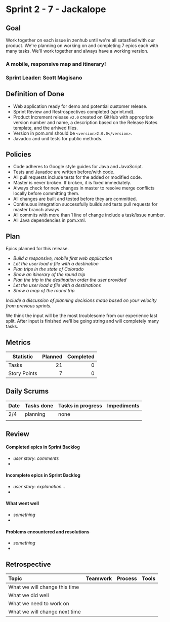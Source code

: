 # Sprint 2 - 7 - Jackalope

## Goal

Work together on each issue in zenhub until we're all satasfied with our product. We're planning on working on and completing 7 epics each with many tasks. We'll work together and always have a working version.

### A mobile, responsive map and itinerary!
### Sprint Leader: Scott Magisano

## Definition of Done

* Web application ready for demo and potential customer release.
* Sprint Review and Restrospectives completed (sprint.md).
* Product Increment release `v2.0` created on GitHub with appropriate version number and name, a description based on the Release Notes template, and the arhived files.
* Version in pom.xml should be `<version>2.0.0</version>`.
* Javadoc and unit tests for public methods.

## Policies

* Code adheres to Google style guides for Java and JavaScript.
* Tests and Javadoc are written before/with code.  
* All pull requests include tests for the added or modified code.
* Master is never broken.  If broken, it is fixed immediately.
* Always check for new changes in master to resolve merge conflicts locally before committing them.
* All changes are built and tested before they are committed.
* Continuous integration successfully builds and tests pull requests for master branch always.
* All commits with more than 1 line of change include a task/issue number.
* All Java dependencies in pom.xml.

## Plan

Epics planned for this release.

* *Build a responsive, mobile first web application*
* *Let the user load a file with a destination*
* *Plan trips in the state of Colorado*
* *Show an itinerary of the round trip*
* *Plan the trip in the destination order the user provided*
* *Let the user load a file with a destinations*
* *Show a map of the round trip*

*Include a discussion of planning decisions made based on your velocity from previous sprints.*

We think the input will be the most troublesome from our experience last split. After input is finished we'll be going string and will completely many tasks.

## Metrics

Statistic | Planned | Completed
--- | ---: | ---:
Tasks |  21   | 0 
Story Points |  7  | 0 

## Daily Scrums

Date | Tasks done  | Tasks in progress | Impediments 
:--- | :--- | :--- | :--- 
2/4 | planning | none | 
 | | | 
 
## Review

#### Completed epics in Sprint Backlog 
* *user story*:  *comments*
* 

#### Incomplete epics in Sprint Backlog 
* *user story*: *explanation...*
*

#### What went well
* *something*
*

#### Problems encountered and resolutions
* *something*
*

## Retrospective

Topic | Teamwork | Process | Tools
:--- | :--- | :--- | :---
What we will change this time |  |  | 
What we did well |  |  | 
What we need to work on |  |  |
What we will change next time |  |  | 
